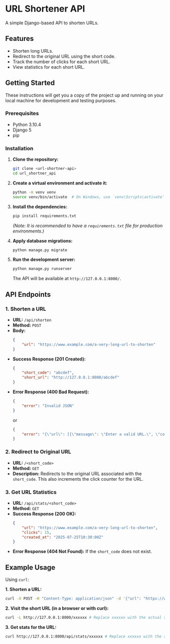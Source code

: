 # URL Shortener API

A simple Django-based API to shorten URLs.

## Features

*   Shorten long URLs.
*   Redirect to the original URL using the short code.
*   Track the number of clicks for each short URL.
*   View statistics for each short URL.

## Getting Started

These instructions will get you a copy of the project up and running on your local machine for development and testing purposes.

### Prerequisites

*   Python 3.10.4
*   Django 5
*   pip

### Installation

1.  **Clone the repository:**
    ```bash
    git clone <url-shortner-api>
    cd url_shortner_api
    ```

2.  **Create a virtual environment and activate it:**
    ```bash
    python -m venv venv
    source venv/bin/activate  # On Windows, use `venv\Scripts\activate`
    ```

3.  **Install the dependencies:**
    ```bash
    pip install requirements.txt
    ```
    *(Note: It is recommended to have a `requirements.txt` file for production environments.)*

4.  **Apply database migrations:**
    ```bash
    python manage.py migrate
    ```

5.  **Run the development server:**
    ```bash
    python manage.py runserver
    ```
    The API will be available at `http://127.0.0.1:8000/`.

## API Endpoints

### 1. Shorten a URL

*   **URL:** `/api/shorten`
*   **Method:** `POST`
*   **Body:**
    ```json
    {
        "url": "https://www.example.com/a-very-long-url-to-shorten"
    }
    ```
*   **Success Response (201 Created):**
    ```json
    {
        "short_code": "abcdef",
        "short_url": "http://127.0.0.1:8000/abcdef"
    }
    ```
*   **Error Response (400 Bad Request):**
    ```json
    {
        "error": "Invalid JSON"
    }
    ```
    or
    ```json
    {
        "error": "{\"url\": [{\"message\": \"Enter a valid URL.\", \"code\": \"invalid\"}]}"
    }
    ```

### 2. Redirect to Original URL

*   **URL:** `/<short_code>`
*   **Method:** `GET`
*   **Description:** Redirects to the original URL associated with the `short_code`. This also increments the click counter for the URL.

### 3. Get URL Statistics

*   **URL:** `/api/stats/<short_code>`
*   **Method:** `GET`
*   **Success Response (200 OK):**
    ```json
    {
        "url": "https://www.example.com/a-very-long-url-to-shorten",
        "clicks": 15,
        "created_at": "2025-07-25T10:30:00Z"
    }
    ```
*   **Error Response (404 Not Found):**
    If the `short_code` does not exist.

## Example Usage

Using `curl`:

**1. Shorten a URL:**
```bash
curl -X POST -H "Content-Type: application/json" -d '{"url": "https://www.google.com"}' http://127.0.0.1:8000/api/shorten
```

**2. Visit the short URL (in a browser or with curl):**
```bash
curl -L http://127.0.0.1:8000/xxxxxx # Replace xxxxxx with the actual short_code
```

**3. Get stats for the URL:**
```bash
curl http://127.0.0.1:8000/api/stats/xxxxxx # Replace xxxxxx with the actual short_code
```
